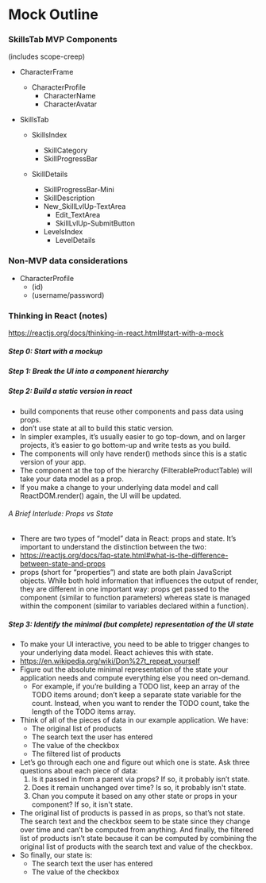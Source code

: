 # Mock Outline

### SkillsTab MVP Components

(includes scope-creep)

- CharacterFrame
  - CharacterProfile
      - CharacterName
      - CharacterAvatar

- SkillsTab
  - SkillsIndex
    - SkillCategory
    - SkillProgressBar
  - SkillDetails
    - SkillProgressBar-Mini
    - SkillDescription

    <!-- - SkillResources -->
      <!-- - EditTextArea -->

    - New_SkillLvlUp-TextArea
      - Edit_TextArea
      - SkillLvlUp-SubmitButton
    - LevelsIndex
      - LevelDetails

### Non-MVP data considerations

- CharacterProfile
  - (id)
  - (username/password)

### Thinking in React (notes)

https://reactjs.org/docs/thinking-in-react.html#start-with-a-mock

##### Step 0: Start with a mockup
##### Step 1: Break the UI into a component hierarchy
##### Step 2: Build a static version in react

- build components that reuse other components and pass data using props.
- don’t use state at all to build this static version.
- In simpler examples, it’s usually easier to go top-down, and on larger projects, it’s easier to go bottom-up and write tests as you build.
- The components will only have render() methods since this is a static version of your app.
- The component at the top of the hierarchy (FilterableProductTable) will take your data model as a prop. 
- If you make a change to your underlying data model and call ReactDOM.render() again, the UI will be updated.

###### A Brief Interlude: Props vs State

- There are two types of “model” data in React: props and state. It’s important to understand the distinction between the two:
- https://reactjs.org/docs/faq-state.html#what-is-the-difference-between-state-and-props
- props (short for “properties”) and state are both plain JavaScript objects. While both hold information that influences the output of render, they are different in one important way: props get passed to the component (similar to function parameters) whereas state is managed within the component (similar to variables declared within a function).

##### Step 3: Identify the minimal (but complete) representation of the UI state

- To make your UI interactive, you need to be able to trigger changes to your underlying data model. React achieves this with state.
- https://en.wikipedia.org/wiki/Don%27t_repeat_yourself
- Figure out the absolute minimal representation of the state your application needs and compute everything else you need on-demand.
  - For example, if you’re building a TODO list, keep an array of the TODO items around; don’t keep a separate state variable for the count. Instead, when you want to render the TODO count, take the length of the TODO items array.
- Think of all of the pieces of data in our example application. We have:
  - The original list of products
  - The search text the user has entered
  - The value of the checkbox
  - The filtered list of products
- Let’s go through each one and figure out which one is state. Ask three questions about each piece of data:
  1. Is it passed in from a parent via props? If so, it probably isn’t state.
  2. Does it remain unchanged over time? Is so, it probably isn't state.
  3. Chan you compute it based on any other state or props in your component? If so, it isn't state.
- The original list of products is passed in as props, so that’s not state. The search text and the checkbox seem to be state since they change over time and can’t be computed from anything. And finally, the filtered list of products isn’t state because it can be computed by combining the original list of products with the search text and value of the checkbox.
- So finally, our state is:
  - The search text the user has entered
  - The value of the checkbox

